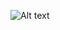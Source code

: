 ![Alt text](https://user-images.githubusercontent.com/70604577/160039866-ee41bdb7-8b71-4adc-b76b-3bb07fdd916e.png)
